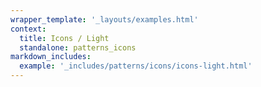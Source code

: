 ```yaml
---
wrapper_template: '_layouts/examples.html'
context:
  title: Icons / Light
  standalone: patterns_icons
markdown_includes:
  example: '_includes/patterns/icons/icons-light.html'
---
```

